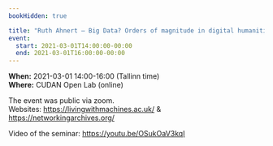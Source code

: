 ```yaml
---
bookHidden: true

title: "Ruth Ahnert – Big Data? Orders of magnitude in digital humanities projects"
event:
  start: 2021-03-01T14:00:00-00:00
  end: 2021-03-01T16:00:00-00:00
---
```


**When:** 2021-03-01 14:00-16:00 (Tallinn time)  
**Where:** CUDAN Open Lab (online)  

The event was public via zoom.    
Websites: https://livingwithmachines.ac.uk/ & https://networkingarchives.org/  

Video of the seminar: https://youtu.be/OSukOaV3kqI
